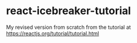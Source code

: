 # react-icebreaker-tutorial
My revised version from scratch from the tutorial at https://reactjs.org/tutorial/tutorial.html
